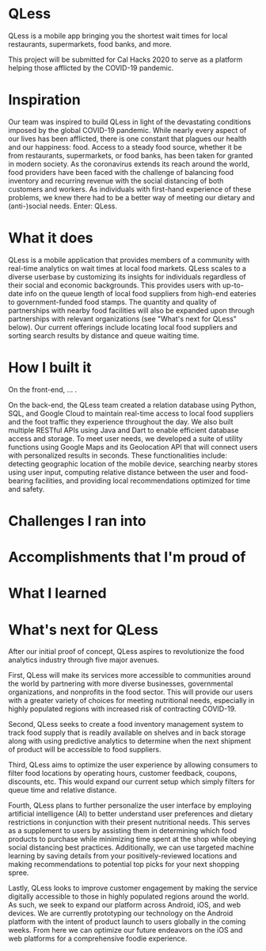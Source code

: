 # QLess
QLess is a mobile app bringing you the shortest wait times for local restaurants, supermarkets, food banks, and more.

This project will be submitted for Cal Hacks 2020 to serve as a platform helping those afflicted by the COVID-19 pandemic.

# Inspiration

Our team was inspired to build QLess in light of the devastating conditions imposed by the global COVID-19 pandemic. While nearly every aspect of our lives has been afflicted, there is one constant that plagues our health and our happiness: food. Access to a steady food source, whether it be from restaurants, supermarkets, or food banks, has been taken for granted in modern society. As the coronavirus extends its reach around the world, food providers have been faced with the challenge of balancing food inventory and recurring revenue with the social distancing of both customers and workers. As individuals with first-hand experience of these problems, we knew there had to be a better way of meeting our dietary and (anti-)social needs. Enter: QLess.

# What it does

QLess is a mobile application that provides members of a community with real-time analytics on wait times at local food markets. QLess scales to a diverse userbase by customizing its insights for individuals regardless of their social and economic backgrounds. This provides users with up-to-date info on the queue length of local food suppliers from high-end eateries to government-funded food stamps. The quantity and quality of partnerships with nearby food facilities will also be expanded upon through partnerships with relevant organizations (see "What's next for QLess" below). Our current offerings include locating local food suppliers and sorting search results by distance and queue waiting time.

# How I built it

On the front-end, ... .

On the back-end, the QLess team created a relation database using Python, SQL, and Google Cloud to maintain real-time access to local food suppliers and the foot traffic they experience throughout the day. We also built multiple RESTful APIs using Java and Dart to enable efficient database access and storage. To meet user needs, we developed a suite of utility functions using Google Maps and its Geolocation API that will connect users with personalized results in seconds. These functionalities include: detecting geographic location of the mobile device, searching nearby stores using user input, computing relative distance between the user and food-bearing facilities, and providing local recommendations optimized for time and safety.

# Challenges I ran into

# Accomplishments that I'm proud of

# What I learned

# What's next for QLess

After our initial proof of concept, QLess aspires to revolutionize the food analytics industry through five major avenues.

First, QLess will make its services more accessible to communities around the world by partnering with more diverse businesses, governmental organizations, and nonprofits in the food sector. This will provide our users with a greater variety of choices for meeting nutritional needs, especially in highly populated regions with increased risk of contracting COVID-19.

Second, QLess seeks to create a food inventory management system to track food supply that is readily available on shelves and in back storage along with using predictive analytics to determine when the next shipment of product will be accessible to food suppliers.

Third, QLess aims to optimize the user experience by allowing consumers to filter food locations by operating hours, customer feedback, coupons, discounts, etc. This would expand our current setup which simply filters for queue time and relative distance.

Fourth, QLess plans to further personalize the user interface by employing artificial intelligence (AI) to better understand user preferences and dietary restrictions in conjunction with their present nutritional needs. This serves as a supplement to users by assisting them in determining which food products to purchase while minimizing time spent at the shop while obeying social distancing best practices. Additionally, we can use targeted machine learning by saving details from your positively-reviewed locations and making recommendations to potential top picks for your next shopping spree.

Lastly, QLess looks to improve customer engagement by making the service digitally accessible to those in highly populated regions around the world. As such, we seek to expand our platform across Android, iOS, and web devices. We are currently prototyping our technology on the Android platform with the intent of product launch to users globally in the coming weeks. From here we can optimize our future endeavors on the iOS and web platforms for a comprehensive foodie experience.
